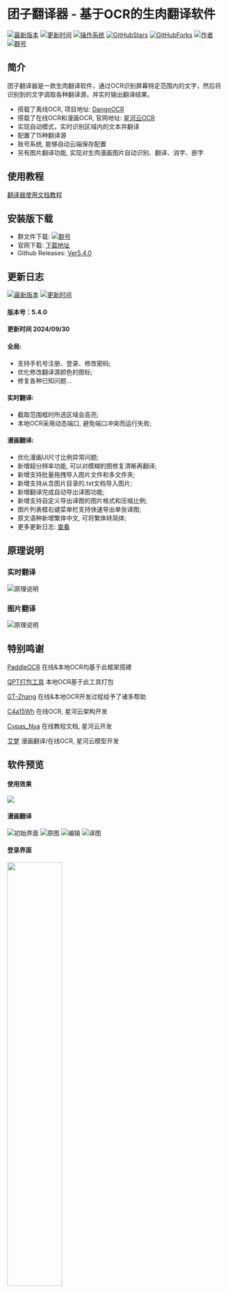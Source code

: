# 团子翻译器 - 基于OCR的生肉翻译软件


[![最新版本](https://img.shields.io/badge/%E6%9C%80%E6%96%B0%E7%89%88%E6%9C%AC-Ver5.4.0-ff69b4)](https://github.com/PantsuDango/Dango-Translator)
[![更新时间](https://img.shields.io/badge/%E6%9B%B4%E6%96%B0%E6%97%B6%E9%97%B4-2024--09--30-ff69b4)]()
[![操作系统](https://img.shields.io/badge/%E6%93%8D%E4%BD%9C%E7%B3%BB%E7%BB%9F-win7--11-ff69b4)]()
[![GitHubStars](https://img.shields.io/github/stars/PantsuDango/Dango-Translator)]()
[![GitHubForks](https://img.shields.io/github/forks/PantsuDango/Dango-Translator)]()
[![作者](https://img.shields.io/badge/QQ-%E8%83%96%E6%AC%A1%E5%9B%A2%E5%AD%90-ff69b4)](https://github.com/PantsuDango/ImageHub/blob/master/DangoTranslate/public/%E4%BD%9C%E8%80%85.png)
[![群号](https://img.shields.io/badge/%E6%9C%80%E6%96%B0%E4%BA%A4%E6%B5%81%E7%BE%A4-4%E7%BE%A4939840254-ff69b4)](https://github.com/PantsuDango/ImageHub/blob/master/DangoTranslate/public/qrcode_1727856269396.jpg)


## 简介

团子翻译器是一款生肉翻译软件，通过OCR识别屏幕特定范围内的文字，然后将识别到的文字调取各种翻译源，并实时输出翻译结果。

+ 搭载了离线OCR, 项目地址: [DangoOCR](https://github.com/PantsuDango/DangoOCR) 
+ 搭载了在线OCR和漫画OCR, 官网地址: [星河云OCR](https://cloud.stariver.org.cn/auth/login.html)
+ 实现自动模式，实时识别区域内的文本并翻译
+ 配置了15种翻译源
+ 账号系统, 能够自动云端保存配置
+ 另有图片翻译功能, 实现对生肉漫画图片自动识别、翻译、消字、嵌字



## 使用教程

[翻译器使用文档教程](https://dango-docs.ap-sh.starivercs.cn/#/5.0/basic/dangotranslator)



## 安装版下载

- 群文件下载: [![群号](https://img.shields.io/badge/%E6%9C%80%E6%96%B0%E4%BA%A4%E6%B5%81%E7%BE%A4-4%E7%BE%A4939840254-ff69b4)](https://github.com/PantsuDango/ImageHub/blob/master/DangoTranslate/public/qrcode_1727856269396.jpg)  
- 官网下载: [下载地址](https://translator.dango.cloud)
- Github Releases: [Ver5.4.0](https://nfd.ap-sh.starivercs.cn/ec/c6c78893701d10a96f9d7f723f078765wXFwpLll)

  
## 更新日志
[![最新版本](https://img.shields.io/badge/%E6%9C%80%E6%96%B0%E7%89%88%E6%9C%AC-Ver5.4.0-ff69b4)]()
[![更新时间](https://img.shields.io/badge/%E6%9B%B4%E6%96%B0%E6%97%B6%E9%97%B4-2024--09--30-ff69b4)]()

#### 版本号：5.4.0
#### 更新时间 2024/09/30     

#### 全局:
+ 支持手机号注册、登录、修改密码;      
+ 优化修改翻译源颜色的图标;      
+ 修复各种已知问题...

#### 实时翻译:
+ 截取范围框时所选区域会高亮;      
+ 本地OCR采用动态端口, 避免端口冲突而运行失败;      

#### 漫画翻译:
+ 优化漫画UI尺寸比例异常问题;      
+ 新增超分辨率功能, 可以对模糊的图修复清晰再翻译;      
+ 新增支持批量拖拽导入图片文件和多文件夹;      
+ 新增支持从含图片目录的.txt文档导入图片;      
+ 新增翻译完成自动导出译图功能;      
+ 新增支持自定义导出译图的图片格式和压缩比例;      
+ 图片列表框右键菜单栏支持快速导出单张译图;      
+ 原文语种新增繁体中文, 可将繁体转简体;      
+ 更多更新日志: [查看](https://dango-docs.ap-sh.starivercs.cn/#/5.0/develop/changelog)  



## 原理说明

### 实时翻译
![原理说明](https://github.com/PantsuDango/ImageHub/blob/master/DangoTranslate/public/%E6%B5%81%E7%A8%8B%E5%9B%BE.png)
### 图片翻译
![原理说明](https://github.com/PantsuDango/ImageHub/blob/master/DangoTranslate/Ver4.5.4/%E6%BC%AB%E7%94%BB%E7%BF%BB%E8%AF%91%E8%AF%B4%E6%98%8E.png)



## 特别鸣谢

[PaddleOCR](https://github.com/PaddlePaddle/PaddleOCR)  在线&本地OCR均基于此框架搭建

[QPT打包工具](https://github.com/GT-ZhangAcer/QPT)  本地OCR基于此工具打包

[GT-Zhang](https://github.com/GT-ZhangAcer) 在线&本地OCR开发过程给予了诸多帮助

[C4a15Wh](https://c4a15wh.cn) 在线OCR, 星河云架构开发

[Cypas_Nya](https://blog.ayano.top) 在线教程文档, 星河云开发

[艾梦](https://github.com/HighCWu) 漫画翻译/在线OCR, 星河云模型开发



## 软件预览

#### 使用效果
![](https://github.com/PantsuDango/ImageHub/blob/master/DangoTranslate/Ver4.3.6/%E4%BD%BF%E7%94%A8%E6%95%88%E6%9E%9C.png)

#### 漫画翻译
![初始界面](https://github.com/PantsuDango/ImageHub/blob/master/DangoTranslate/Ver5.2.2/manga.png)
![原图](https://github.com/PantsuDango/ImageHub/blob/master/DangoTranslate/Ver5.2.2/manga1.png)
![编辑](https://github.com/PantsuDango/ImageHub/blob/master/DangoTranslate/Ver5.2.2/manga2.png)
![译图](https://github.com/PantsuDango/ImageHub/blob/master/DangoTranslate/Ver5.2.2/manga3.png)

#### 登录界面
<img src="https://github.com/PantsuDango/ImageHub/blob/master/DangoTranslate/Ver5.2.2/login.png" width="50%" height="50%">

#### 主界面
![](https://github.com/PantsuDango/ImageHub/blob/master/DangoTranslate/Ver5.2.2/translation.png)

#### 设置界面
<img src="https://github.com/PantsuDango/ImageHub/blob/master/DangoTranslate/Ver5.2.2/setting1.png" width="100%" height="100%">
<img src="https://github.com/PantsuDango/ImageHub/blob/master/DangoTranslate/Ver5.2.2/setting2.png" width="100%" height="100%">
<img src="https://github.com/PantsuDango/ImageHub/blob/master/DangoTranslate/Ver5.2.2/setting3.png" width="100%" height="100%">
<img src="https://github.com/PantsuDango/ImageHub/blob/master/DangoTranslate/Ver5.2.2/setting4.png" width="100%" height="100%">
<img src="https://github.com/PantsuDango/ImageHub/blob/master/DangoTranslate/Ver4.3.6/%E5%A4%9A%E8%8C%83%E5%9B%B4%E5%88%87%E6%8D%A2.png" width="30%" height="30%">
<img src="https://github.com/PantsuDango/ImageHub/blob/master/DangoTranslate/Ver5.2.2/text_lib.png" width="30%" height="30%">



## 开源协议

本项目使用GNU LESSER GENERAL PUBLIC LICENSE(LGPL)开源协议
